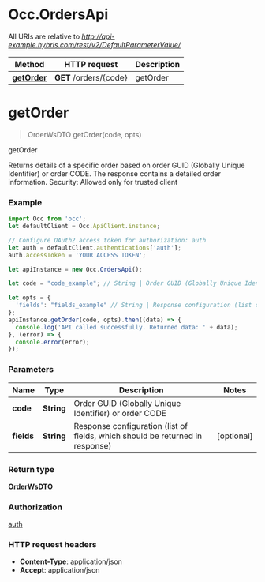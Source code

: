 # Occ.OrdersApi

All URIs are relative to *http://api-example.hybris.com/rest/v2/DefaultParameterValue/*

Method | HTTP request | Description
------------- | ------------- | -------------
[**getOrder**](OrdersApi.md#getOrder) | **GET** /orders/{code} | getOrder


<a name="getOrder"></a>
# **getOrder**
> OrderWsDTO getOrder(code, opts)

getOrder

Returns details of a specific order based on order GUID (Globally Unique Identifier) or order CODE. The response contains a detailed order information.  Security: Allowed only for trusted client 

### Example
```javascript
import Occ from 'occ';
let defaultClient = Occ.ApiClient.instance;

// Configure OAuth2 access token for authorization: auth
let auth = defaultClient.authentications['auth'];
auth.accessToken = 'YOUR ACCESS TOKEN';

let apiInstance = new Occ.OrdersApi();

let code = "code_example"; // String | Order GUID (Globally Unique Identifier) or order CODE

let opts = { 
  'fields': "fields_example" // String | Response configuration (list of fields, which should be returned in response)
};
apiInstance.getOrder(code, opts).then((data) => {
  console.log('API called successfully. Returned data: ' + data);
}, (error) => {
  console.error(error);
});

```

### Parameters

Name | Type | Description  | Notes
------------- | ------------- | ------------- | -------------
 **code** | **String**| Order GUID (Globally Unique Identifier) or order CODE | 
 **fields** | **String**| Response configuration (list of fields, which should be returned in response) | [optional] 

### Return type

[**OrderWsDTO**](OrderWsDTO.md)

### Authorization

[auth](../README.md#auth)

### HTTP request headers

 - **Content-Type**: application/json
 - **Accept**: application/json

